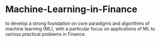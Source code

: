 # Machine-Learning-in-Finance
to develop a strong foundation on core paradigms and algorithms of machine learning (ML), with a particular focus on applications of ML to various practical problems in Finance. 
